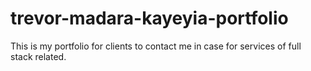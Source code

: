 # trevor-madara-kayeyia-portfolio
This is my portfolio for clients to contact me in case for services of full stack related. 
